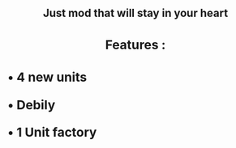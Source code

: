 <div align="center"> 
  <h2>
  Just mod that will stay in your heart 
  <h2>
<div>

<div>
  <h3>
  
  Features :

  <h3>
<div>

<div align="left">
  <p style="font-size:10px;">
  
  • 4 new units

  • Debily

  • 1 Unit factory

  <p>
<div>
